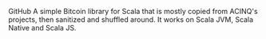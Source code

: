 GitHub
A simple Bitcoin library for Scala that is mostly copied from ACINQ's projects, then sanitized and shuffled around. It works on Scala JVM, Scala Native and Scala JS.